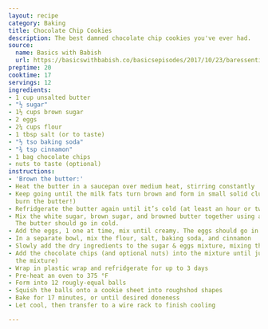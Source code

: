 ```yaml
---
layout: recipe
category: Baking
title: Chocolate Chip Cookies
description: The best damned chocolate chip cookies you've ever had.
source:
  name: Basics with Babish
  url: https://basicswithbabish.co/basicsepisodes/2017/10/23/baressentials-7xwwz
preptime: 20
cooktime: 17
servings: 12
ingredients:
- 1 cup unsalted butter
- "½ sugar"
- 1½ cups brown sugar
- 2 eggs
- 2¼ cups flour
- 1 tbsp salt (or to taste)
- "½ tso baking soda"
- "¾ tsp cinnamon"
- 1 bag chocolate chips
- nuts to taste (optional)
instructions:
- 'Brown the butter:'
- Heat the butter in a saucepan over medium heat, stirring constantly
- Keep going until the milk fats turn brown and form in small solid clumps (don’t
  burn the butter!)
- Refridgerate the butter again until it’s cold (at least an hour or two)
- Mix the white sugar, brown sugar, and browned butter together using a stand mixer.
  The butter should go in cold.
- Add the eggs, 1 one at time, mix until creamy. The eggs should go in cold.
- In a separate bowl, mix the flour, salt, baking soda, and cinnamon
- Slowly add the dry ingredients to the sugar & eggs mixture, mixing the whole time
- Add the chocolate chips (and optional nuts) into the mixture until just mixed (minimize
  the mixture)
- Wrap in plastic wrap and refridgerate for up to 3 days
- Pre-heat an oven to 375 °F
- Form into 12 rougly-equal balls
- Squish the balls onto a cookie sheet into roughshod shapes
- Bake for 17 minutes, or until desired doneness
- Let cool, then transfer to a wire rack to finish cooling

---
```

